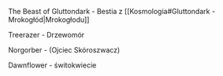 The Beast of Gluttondark - Bestia z [[Kosmologia#Gluttondark - Mrokogłód|Mrokogłodu]] 

Treerazer - Drzewomór

Norgorber - (Ojciec Skóroszwacz)

Dawnflower - świtokwiecie
